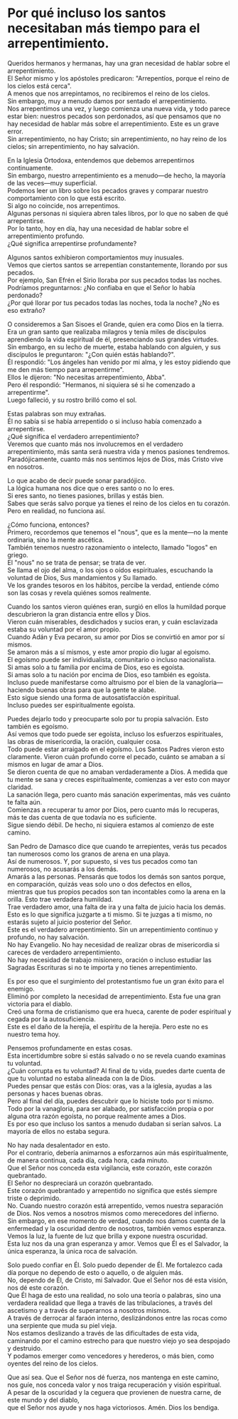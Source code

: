 # Por qué incluso los santos necesitaban más tiempo para el arrepentimiento.  

Queridos hermanos y hermanas, hay una gran necesidad de hablar sobre el arrepentimiento.  
El Señor mismo y los apóstoles predicaron: "Arrepentíos, porque el reino de los cielos está cerca".  
A menos que nos arrepintamos, no recibiremos el reino de los cielos.  
Sin embargo, muy a menudo damos por sentado el arrepentimiento.  
Nos arrepentimos una vez, y luego comienza una nueva vida, y todo parece estar bien: nuestros pecados son perdonados, así que pensamos que no hay necesidad de hablar más sobre el arrepentimiento. Este es un grave error.  
Sin arrepentimiento, no hay Cristo; sin arrepentimiento, no hay reino de los cielos; sin arrepentimiento, no hay salvación.  

En la Iglesia Ortodoxa, entendemos que debemos arrepentirnos continuamente.  
Sin embargo, nuestro arrepentimiento es a menudo—de hecho, la mayoría de las veces—muy superficial.  
Podemos leer un libro sobre los pecados graves y comparar nuestro comportamiento con lo que está escrito.  
Si algo no coincide, nos arrepentimos.  
Algunas personas ni siquiera abren tales libros, por lo que no saben de qué arrepentirse.  
Por lo tanto, hoy en día, hay una necesidad de hablar sobre el arrepentimiento profundo.  
¿Qué significa arrepentirse profundamente?  

Algunos santos exhibieron comportamientos muy inusuales.  
Vemos que ciertos santos se arrepentían constantemente, llorando por sus pecados.  
Por ejemplo, San Efrén el Sirio lloraba por sus pecados todas las noches.  
Podríamos preguntarnos: ¿No confiaba en que el Señor lo había perdonado?  
¿Por qué llorar por tus pecados todas las noches, toda la noche? ¿No es eso extraño?  

O consideremos a San Sisoes el Grande, quien era como Dios en la tierra.  
Era un gran santo que realizaba milagros y tenía miles de discípulos aprendiendo la vida espiritual de él, presenciando sus grandes virtudes.  
Sin embargo, en su lecho de muerte, estaba hablando con alguien, y sus discípulos le preguntaron: "¿Con quién estás hablando?".  
Él respondió: "Los ángeles han venido por mi alma, y les estoy pidiendo que me den más tiempo para arrepentirme".  
Ellos le dijeron: "No necesitas arrepentimiento, Abba".  
Pero él respondió: "Hermanos, ni siquiera sé si he comenzado a arrepentirme".  
Luego falleció, y su rostro brilló como el sol.  

Estas palabras son muy extrañas.  
Él no sabía si se había arrepentido o si incluso había comenzado a arrepentirse.  
¿Qué significa el verdadero arrepentimiento?  
Veremos que cuanto más nos involucremos en el verdadero arrepentimiento, más santa será nuestra vida y menos pasiones tendremos.  
Paradójicamente, cuanto más nos sentimos lejos de Dios, más Cristo vive en nosotros.  

Lo que acabo de decir puede sonar paradójico.  
La lógica humana nos dice que o eres santo o no lo eres.  
Si eres santo, no tienes pasiones, brillas y estás bien.  
Sabes que serás salvo porque ya tienes el reino de los cielos en tu corazón.  
Pero en realidad, no funciona así.  

¿Cómo funciona, entonces?  
Primero, recordemos que tenemos el "nous", que es la mente—no la mente ordinaria, sino la mente ascética.  
También tenemos nuestro razonamiento o intelecto, llamado "logos" en griego.  
El "nous" no se trata de pensar; se trata de ver.  
Se llama el ojo del alma, o los ojos o oídos espirituales, escuchando la voluntad de Dios, Sus mandamientos y Su llamado.  
Ve los grandes tesoros en los hábitos, percibe la verdad, entiende cómo son las cosas y revela quiénes somos realmente.  

Cuando los santos vieron quiénes eran, surgió en ellos la humildad porque descubrieron la gran distancia entre ellos y Dios.  
Vieron cuán miserables, desdichados y sucios eran, y cuán esclavizada estaba su voluntad por el amor propio.  
Cuando Adán y Eva pecaron, su amor por Dios se convirtió en amor por sí mismos.  
Se amaron más a sí mismos, y este amor propio dio lugar al egoísmo.  
El egoísmo puede ser individualista, comunitario o incluso nacionalista.  
Si amas solo a tu familia por encima de Dios, eso es egoísta.  
Si amas solo a tu nación por encima de Dios, eso también es egoísta.  
Incluso puede manifestarse como altruismo por el bien de la vanagloria—haciendo buenas obras para que la gente te alabe.  
Esto sigue siendo una forma de autosatisfacción espiritual.  
Incluso puedes ser espiritualmente egoísta.

Puedes dejarlo todo y preocuparte solo por tu propia salvación. Esto también es egoísmo.  
Así vemos que todo puede ser egoísta, incluso los esfuerzos espirituales, las obras de misericordia, la oración, cualquier cosa.  
Todo puede estar arraigado en el egoísmo. Los Santos Padres vieron esto claramente. Vieron cuán profundo corre el pecado, cuánto se amaban a sí mismos en lugar de amar a Dios.  
Se dieron cuenta de que no amaban verdaderamente a Dios. A medida que tu mente se sana y creces espiritualmente, comienzas a ver esto con mayor claridad.  
La sanación llega, pero cuanto más sanación experimentas, más ves cuánto te falta aún.  
Comienzas a recuperar tu amor por Dios, pero cuanto más lo recuperas, más te das cuenta de que todavía no es suficiente.  
Sigue siendo débil. De hecho, ni siquiera estamos al comienzo de este camino.  

San Pedro de Damasco dice que cuando te arrepientes, verás tus pecados tan numerosos como los granos de arena en una playa.  
Así de numerosos. Y, por supuesto, si ves tus pecados como tan numerosos, no acusarás a los demás.  
Amarás a las personas. Pensarás que todos los demás son santos porque, en comparación, quizás veas solo uno o dos defectos en ellos,  
mientras que tus propios pecados son tan incontables como la arena en la orilla. Esto trae verdadera humildad.  
Trae verdadero amor, una falta de ira y una falta de juicio hacia los demás.  
Esto es lo que significa juzgarte a ti mismo. Si te juzgas a ti mismo, no estarás sujeto al juicio posterior del Señor.  
Este es el verdadero arrepentimiento. Sin un arrepentimiento continuo y profundo, no hay salvación.  
No hay Evangelio. No hay necesidad de realizar obras de misericordia si careces de verdadero arrepentimiento.  
No hay necesidad de trabajo misionero, oración o incluso estudiar las Sagradas Escrituras si no te importa y no tienes arrepentimiento.  

Es por eso que el surgimiento del protestantismo fue un gran éxito para el enemigo.  
Eliminó por completo la necesidad de arrepentimiento. Esta fue una gran victoria para el diablo.  
Creó una forma de cristianismo que era hueca, carente de poder espiritual y cegada por la autosuficiencia.  
Este es el daño de la herejía, el espíritu de la herejía. Pero este no es nuestro tema hoy.  

Pensemos profundamente en estas cosas.  
Esta incertidumbre sobre si estás salvado o no se revela cuando examinas tu voluntad.  
¿Cuán corrupta es tu voluntad? Al final de tu vida, puedes darte cuenta de que tu voluntad no estaba alineada con la de Dios.  
Puedes pensar que estás con Dios: oras, vas a la iglesia, ayudas a las personas y haces buenas obras.  
Pero al final del día, puedes descubrir que lo hiciste todo por ti mismo.  
Todo por la vanagloria, para ser alabado, por satisfacción propia o por alguna otra razón egoísta, no porque realmente ames a Dios.  
Es por eso que incluso los santos a menudo dudaban si serían salvos. La mayoría de ellos no estaba segura.  

No hay nada desalentador en esto.  
Por el contrario, debería animarnos a esforzarnos aún más espiritualmente, de manera continua, cada día, cada hora, cada minuto.  
Que el Señor nos conceda esta vigilancia, este corazón, este corazón quebrantado.  
El Señor no despreciará un corazón quebrantado.  
Este corazón quebrantado y arrepentido no significa que estés siempre triste o deprimido.  
No. Cuando nuestro corazón está arrepentido, vemos nuestra separación de Dios. Nos vemos a nosotros mismos como merecedores del infierno.  
Sin embargo, en ese momento de verdad, cuando nos damos cuenta de la enfermedad y la oscuridad dentro de nosotros, también vemos esperanza.  
Vemos la luz, la fuente de luz que brilla y expone nuestra oscuridad.  
Esta luz nos da una gran esperanza y amor. Vemos que Él es el Salvador, la única esperanza, la única roca de salvación.  

Solo puedo confiar en Él. Solo puedo depender de Él. Me fortalezco cada día porque no dependo de esto o aquello, o de alguien más.  
No, dependo de Él, de Cristo, mi Salvador. Que el Señor nos dé esta visión, nos dé este corazón.  
Que Él haga de esto una realidad, no solo una teoría o palabras, sino una verdadera realidad que llega a través de las tribulaciones, a través del ascetismo y a través de superarnos a nosotros mismos.  
A través de derrocar al faraón interno, deslizándonos entre las rocas como una serpiente que muda su piel vieja.  
Nos estamos deslizando a través de las dificultades de esta vida, caminando por el camino estrecho para que nuestro viejo yo sea despojado y destruido.  
Y podamos emerger como vencedores y herederos, o más bien, como oyentes del reino de los cielos.  

Que así sea. Que el Señor nos dé fuerza, nos mantenga en este camino, nos guíe, nos conceda valor y nos traiga recuperación y visión espiritual.  
A pesar de la oscuridad y la ceguera que provienen de nuestra carne, de este mundo y del diablo,  
que el Señor nos ayude y nos haga victoriosos. Amén. Dios los bendiga.

